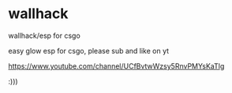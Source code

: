 # wallhack
wallhack/esp for csgo



easy glow esp for csgo, please sub and like on yt

https://www.youtube.com/channel/UCfBvtwWzsy5RnvPMYsKaTlg

:)))

